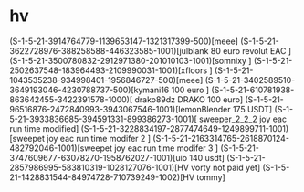 # hv
(S-1-5-21-3914764779-1139653147-1321317399-500)[meee]
(S-1-5-21-3622728976-388258588-446323585-1001)[julblank  80 euro revolut EAC ]
(S-1-5-21-3500780832-2912971380-201010103-1001)[somnixy ]
(S-1-5-21-2502637548-183964493-2109990031-1001)[xfloors ]
(S-1-5-21-1043535238-934998401-1956846727-500)[meee]
(S-1-5-21-3402589510-3649193046-4230788737-500)[kymani16 100 euro ]
(S-1-5-21-610781938-863642455-3422391578-1000)[ drako89dz DRAKO 100 euro]
(S-1-5-21-96516876-2472840993-3943067546-1001)[lemonBlender 175 USDT]
(S-1-5-21-3933836685-394591331-899386273-1001)[ sweeper_2_2_2 joy eac run time modified]
(S-1-5-21-3228834197-2877474649-1249899711-1001)[sweepet  joy eac run time modifer 2 ]
(S-1-5-21-2163314765-2618870124-482792046-1001)[sweepet  joy eac run time modifer 3 ]
(S-1-5-21-3747609677-63078270-1958762027-1001)[uio 140 usdt]
(S-1-5-21-2857986995-583810319-1028127076-1001)[HV vorty not paid yet]
(S-1-5-21-1428831544-84974728-710739249-1002)[HV tommy]
